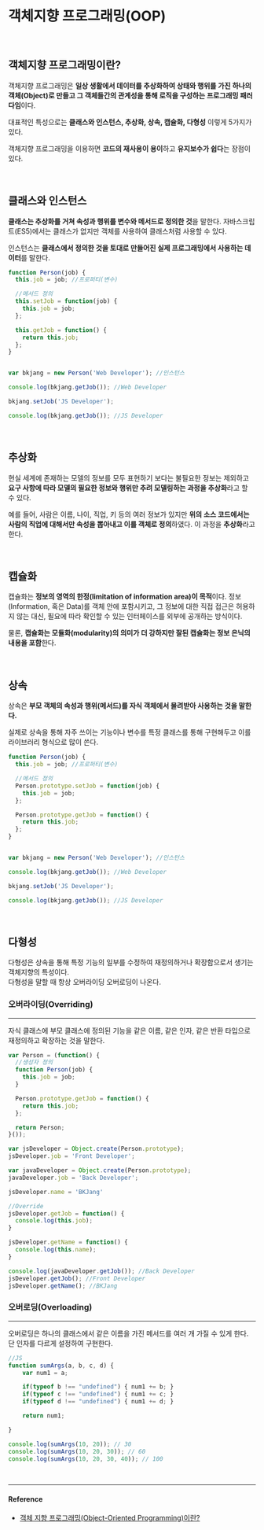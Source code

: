 # 객체지향 프로그래밍(OOP)

<br/>

## 객체지향 프로그래밍이란?

객체지향 프로그래밍은 **일상 생활에서 데이터를 추상화하여 상태와 행위를 가진 하나의 객체(Object)로 만들고 그 객체들간의 관계성을 통해 로직을 구성하는 프로그래밍 패러다임**이다.

대표적인 특성으로는 **클래스와 인스턴스, 추상화, 상속, 캡슐화, 다형성** 이렇게 5가지가 있다.

객체지향 프로그래밍을 이용하면 **코드의 재사용이 용이**하고 **유지보수가 쉽다**는 장점이 있다.

<br/>

## 클래스와 인스턴스

**클래스는 추상화를 거쳐 속성과 행위를 변수와 메서드로 정의한 것**을 말한다. 자바스크립트(ES5)에서는 클래스가 없지만 객체를 사용하여 클래스처럼 사용할 수 있다.

인스턴스는 **클래스에서 정의한 것을 토대로 만들어진 실제 프로그래밍에서 사용하는 데이터**를 말한다.

```js
function Person(job) {
  this.job = job; //프로퍼티(변수)

  //메서드 정의
  this.setJob = function(job) {
    this.job = job;
  };

  this.getJob = function() {
    return this.job;
  };
}


var bkjang = new Person('Web Developer'); //인스턴스

console.log(bkjang.getJob()); //Web Developer

bkjang.setJob('JS Developer');

console.log(bkjang.getJob()); //JS Developer
```

<br/>

## 추상화

현실 세계에 존재하는 모델의 정보를 모두 표현하기 보다는 불필요한 정보는 제외하고 **요구 사항에 따라 모델의 필요한 정보와 행위만 추려 모델링하는 과정을 추상화**라고 할 수 있다.

예를 들어, 사람은 이름, 나이, 직업, 키 등의 여러 정보가 있지만 **위의 소스 코드에서는 사람의 직업에 대해서만 속성을 뽑아내고 이를 객체로 정의**하였다. 이 과정을 **추상화**라고 한다.

<br/>

## 캡슐화

캡슐화는 **정보의 영역의 한정(limitation of information area)이 목적**이다. 정보(Information, 혹은 Data)를 객체 안에 포함시키고, 그 정보에 대한 직접 접근은 허용하지 않는 대신, 필요에 따라 확인할 수 있는 인터페이스를 외부에 공개하는 방식이다. 

물론, **캡슐화는 모듈화(modularity)의 의미가 더 강하지만 잘된 캡슐화는 정보 은닉의 내용을 포함**한다.

<br/>

## 상속

상속은 **부모 객체의 속성과 행위(메서드)를 자식 객체에서 물려받아 사용하는 것을 말한다.**

실제로 상속을 통해 자주 쓰이는 기능이나 변수를 특정 클래스를 통해 구현해두고 이를 라이브러리 형식으로 많이 쓴다.

```js
function Person(job) {
  this.job = job; //프로퍼티(변수)

  //메서드 정의
  Person.prototype.setJob = function(job) {
    this.job = job;
  };

  Person.prototype.getJob = function() {
    return this.job;
  };
}


var bkjang = new Person('Web Developer'); //인스턴스

console.log(bkjang.getJob()); //Web Developer

bkjang.setJob('JS Developer');

console.log(bkjang.getJob()); //JS Developer
```

<br/>

## 다형성

다형성은 상속을 통해 특정 기능의 일부를 수정하여 재정의하거나 확장함으로서 생기는 객체지향의 특성이다.<br/>
다형성을 말할 때 항상 오버라이딩 오버로딩이 나온다.

### 오버라이딩(Overriding)

---

자식 클래스에 부모 클래스에 정의된 기능을 같은 이름, 같은 인자, 같은 반환 타입으로 재정의하고 확장하는 것을 말한다.

```js
var Person = (function() {
  //생성자 정의
  function Person(job) {
    this.job = job;
  }

  Person.prototype.getJob = function() {
    return this.job;
  };

  return Person;
}());

var jsDeveloper = Object.create(Person.prototype);
jsDeveloper.job = 'Front Developer';

var javaDeveloper = Object.create(Person.prototype);
javaDeveloper.job = 'Back Developer';

jsDeveloper.name = 'BKJang'

//Override
jsDeveloper.getJob = function() {
  console.log(this.job);
}

jsDeveloper.getName = function() {
  console.log(this.name);
}

console.log(javaDeveloper.getJob()); //Back Developer
jsDeveloper.getJob(); //Front Developer
jsDeveloper.getName(); //BKJang
```

### 오버로딩(Overloading)

---

오버로딩은 하나의 클래스에서 같은 이름을 가진 메서드를 여러 개 가질 수 있게 한다. 단 인자를 다르게 설정하여 구현한다.

```js
//JS
function sumArgs(a, b, c, d) { 
    var num1 = a;

    if(typeof b !== "undefined") { num1 += b; }
    if(typeof c !== "undefined") { num1 += c; }
    if(typeof d !== "undefined") { num1 += d; }

    return num1;

} 

console.log(sumArgs(10, 20)); // 30 
console.log(sumArgs(10, 20, 30)); // 60 
console.log(sumArgs(10, 20, 30, 40)); // 100 
```

<br/>

---

#### Reference

* [객체 지향 프로그래밍(Object-Oriented Programming)이란?](https://nesoy.github.io/articles/2018-05/Object-Oriented-Programming)

